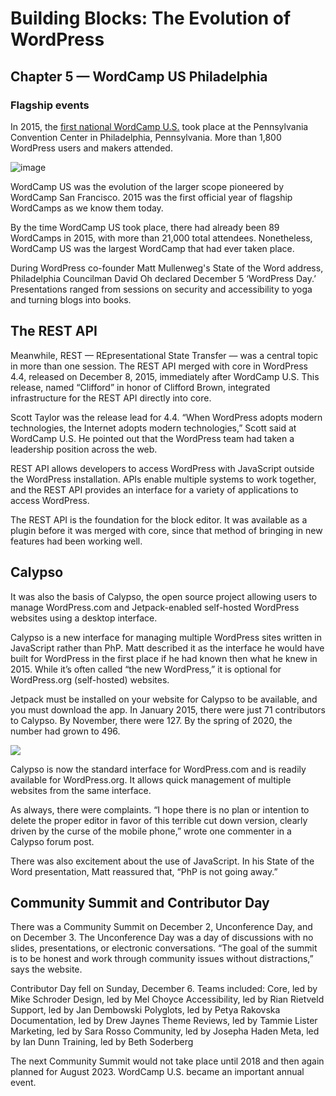 # Building Blocks: The Evolution of WordPress 
## Chapter 5 — WordCamp US Philadelphia

### Flagship events

In 2015, the [first national WordCamp U.S.](https://us.wordcamp.org/2015/) took place at the Pennsylvania Convention Center in Philadelphia, Pennsylvania. More than 1,800 WordPress users and makers attended. 

![image](https://i0.wp.com/2015.us.wordcamp.org/files/2015/09/logo1.png?w=640&ssl=1)

WordCamp US was the evolution of the larger scope pioneered by WordCamp San Francisco. 2015 was the first official year of flagship WordCamps as we know them today.

By the time WordCamp US took place, there had already been 89 WordCamps in 2015, with more than 21,000 total attendees. Nonetheless, WordCamp US was the largest WordCamp that had ever taken place. 

During WordPress co-founder Matt Mullenweg's State of the Word address, Philadelphia Councilman David Oh declared December 5 ‘WordPress Day.’ Presentations ranged from sessions on security and accessibility to yoga and turning blogs into books. 

## The REST API

Meanwhile, REST — REpresentational State Transfer — was a central topic in more than one session. The REST API merged with core in WordPress 4.4, released on December 8, 2015, immediately after WordCamp U.S. This release, named “Clifford” in honor of Clifford Brown, integrated infrastructure for the REST API directly into core. 

Scott Taylor was the release lead for 4.4. “When WordPress adopts modern technologies, the Internet adopts modern technologies,” Scott said at WordCamp U.S. He pointed out that the WordPress team had taken a leadership position across the web.

REST API allows developers to access WordPress with JavaScript outside the WordPress installation. APIs enable multiple systems to work together, and the REST API provides an interface for a variety of applications to access WordPress.

The REST API is the foundation for the block editor. It was available as a plugin before it was merged with core, since that method of bringing in new features had been working well. 

## Calypso

It was also the basis of Calypso, the open source project allowing users to manage WordPress.com and Jetpack-enabled self-hosted WordPress websites using a desktop interface.

Calypso is a new interface for managing multiple WordPress sites written in JavaScript rather than PhP. Matt described it as the interface he would have built for WordPress in the first place if he had known then what he knew in 2015. While it’s often called “the new WordPress,” it is optional for WordPress.org (self-hosted) websites.

Jetpack must be installed on your website for Calypso to be available, and you must download the app. In January 2015, there were just 71 contributors to Calypso. By November, there were 127. By the spring of 2020, the number had grown to 496.

![](https://make.wordpress.org/marketing/files/2023/04/Calypso-from-Github.png)

Calypso is now the standard interface for WordPress.com and is readily available for WordPress.org. It allows quick management of multiple websites from the same interface.

As always, there were complaints. “I hope there is no plan or intention to delete the proper editor in favor of this terrible cut down version, clearly driven by the curse of the mobile phone,” wrote one commenter in a Calypso forum post.

There was also excitement about the use of JavaScript. In his State of the Word presentation, Matt reassured that, “PhP is not going away.”

## Community Summit and Contributor Day

There was a Community Summit on December 2, Unconference Day, and on December 3. The Unconference Day was a day of discussions with no slides, presentations, or electronic conversations. “The goal of the summit is to be honest and work through community issues without distractions,” says the website. 

Contributor Day fell on Sunday, December 6. Teams included:
Core, led by Mike Schroder
Design, led by Mel Choyce
Accessibility, led by Rian Rietveld
Support, led by Jan Dembowski
Polyglots, led by Petya Rakovska
Documentation, led by Drew Jaynes
Theme Reviews, led by Tammie Lister
Marketing, led by Sara Rosso
Community, led by Josepha Haden
Meta, led by Ian Dunn
Training, led by Beth Soderberg

The next Community Summit would not take place until 2018 and then again planned for August 2023. WordCamp U.S. became an important annual event.
